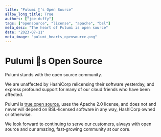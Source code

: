 ```yaml
---
title: "Pulumi 💜's Open Source"
allow_long_title: True
authors: ["joe-duffy"]
tags: ["opensource", "license", "apache", "bsl"]
meta_desc: "The heart of Pulumi is open source"
date: "2023-07-11"
meta_image: "pulumi_hearts_opensource.png"
---
```


# Pulumi 💜s Open Source

Pulumi stands with the open source community.

We are unaffected by HashiCorp relicensing their software yesterday, and express profound support for many of our cloud friends who have been affected.

Pulumi is [true open source](https://github.com/pulumi/pulumi), uses the Apache 2.0 license, and does not and never will depend on BSL-licensed software in any way, HashiCorp owned or otherwise.

We look forward to continuing to serve our customers, always with open source and our amazing, fast-growing community at our core.